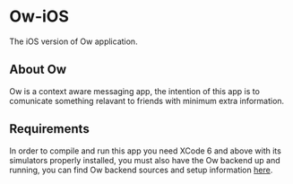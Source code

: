 # Ow-iOS
The iOS version of Ow application.

## About Ow

Ow is a context aware messaging app, the intention of this app is to comunicate something relavant to friends with 
minimum extra information.

## Requirements

In order to compile and run this app you need XCode 6 and above with its simulators 
properly installed, you must also have the Ow backend up and running, you can find Ow backend sources and 
setup information [here](https://github.com/ararog/Ow-Backend).
